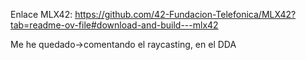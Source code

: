 Enlace MLX42: https://github.com/42-Fundacion-Telefonica/MLX42?tab=readme-ov-file#download-and-build---mlx42  

Me he quedado->comentando el raycasting, en el DDA

